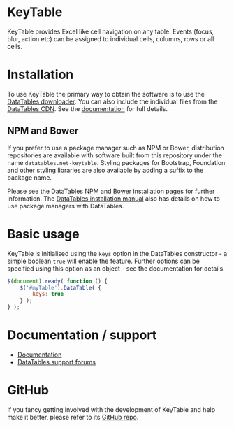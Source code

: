 # KeyTable

KeyTable provides Excel like cell navigation on any table. Events (focus, blur, action etc) can be assigned to
individual cells, columns, rows or all cells.

# Installation

To use KeyTable the primary way to obtain the software is to use the [DataTables downloader](//datatables.net/download).
You can also include the individual files from the [DataTables CDN](//cdn.datatables.net). See
the [documentation](http://datatables.net/extensions/keytable/) for full details.

## NPM and Bower

If you prefer to use a package manager such as NPM or Bower, distribution repositories are available with software built
from this repository under the name `datatables.net-keytable`. Styling packages for Bootstrap, Foundation and other
styling libraries are also available by adding a suffix to the package name.

Please see the DataTables [NPM](//datatables.net/download/npm) and [Bower](//datatables.net/download/bower) installation
pages for further information. The [DataTables installation manual](//datatables.net/manual/installation) also has
details on how to use package managers with DataTables.

# Basic usage

KeyTable is initialised using the `keys` option in the DataTables constructor - a simple boolean `true` will enable the
feature. Further options can be specified using this option as an object - see the documentation for details.

```js
$(document).ready( function () {
    $('#myTable').DataTable( {
    	keys: true
    } );
} );
```

# Documentation / support

* [Documentation](https://datatables.net/extensions/keytable/)
* [DataTables support forums](http://datatables.net/forums)

# GitHub

If you fancy getting involved with the development of KeyTable and help make it better, please refer to
its [GitHub repo](https://github.com/DataTables/KeyTable).

